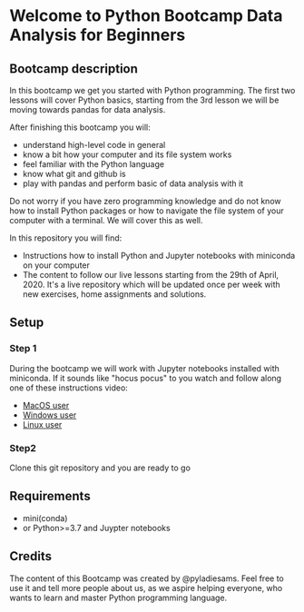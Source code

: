 # Welcome to Python Bootcamp Data Analysis for Beginners
 
## Bootcamp description
In this bootcamp we get you started with Python programming. The first two lessons will cover Python basics, starting from the 3rd lesson we will be moving towards pandas for data analysis. 

After finishing this bootcamp you will:
* understand high-level code in general
* know a bit how your computer and its file system works
* feel familiar with the Python language
* know what git and github is
* play with pandas and perform basic of data analysis with it

Do not worry if you have zero programming knowledge and do not know how to install Python packages or how to navigate the file system of your computer with a terminal. We will cover this as well.

In this repository you will find: 
* Instructions how to install Python and Jupyter notebooks with miniconda on your computer
* The content to follow our live lessons starting from the 29th of April, 2020. It's a live repository which will be updated once per week with new exercises, home assignments and solutions. 

## Setup
### Step 1
During the bootcamp we will work with Jupyter notebooks installed with miniconda. If it sounds like "hocus pocus" to you watch and follow along one of these instructions video:

* [MacOS user](https://youtu.be/Mg2n6wHanzE)
* [Windows user](https://youtu.be/nXn52TPnZko)
* [Linux user](https://youtu.be/cwMekDSxdNU)

### Step2
Clone this git repository and you are ready to go 

## Requirements
* mini(conda)
* or Python>=3.7 and Juypter notebooks

## Credits
The content of this Bootcamp was created by @pyladiesams. Feel free to use it and tell more people about us, as we aspire helping everyone, who wants to learn and master Python programming language.
